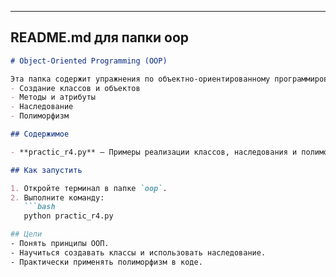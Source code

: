 
---

## README.md для папки **oop**

```markdown
# Object-Oriented Programming (OOP)

Эта папка содержит упражнения по объектно-ориентированному программированию на Python. Здесь я изучаю:
- Создание классов и объектов
- Методы и атрибуты
- Наследование
- Полиморфизм

## Содержимое

- **practic_r4.py** – Примеры реализации классов, наследования и полиморфизма (например, классы Employee, Developer, Designer).

## Как запустить

1. Откройте терминал в папке `oop`.
2. Выполните команду:
   ```bash
   python practic_r4.py

## Цели
- Понять принципы ООП.
- Научиться создавать классы и использовать наследование.
- Практически применять полиморфизм в коде.